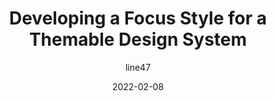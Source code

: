 ---
author: line47
date: 2022-02-08
draft: true
publisher: adhocteam
tags:
  - accessibility
  - design-systems
  - theming
target_url: https://adhoc.team/2022/02/08/creating-focus-style-for-themable-design-system/
title: Developing a Focus Style for a Themable Design System
---
